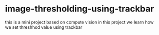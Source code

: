 # image-thresholding-using-trackbar
this is a mini project based on compute vision in this project we learn how we set threshhod value using trackbar 
